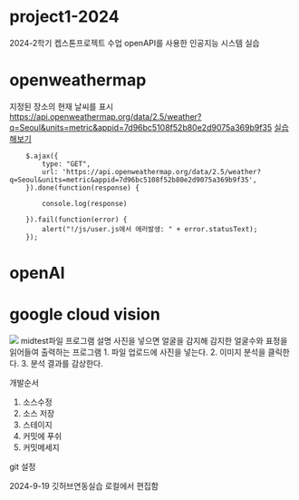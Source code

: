 # project1-2024
2024-2학기 켑스톤프로젝트 수업
openAPI를 사용한 인공지능 시스템 실습


# openweathermap

지정된 장소의 현재 날씨를 표시
https://api.openweathermap.org/data/2.5/weather?q=Seoul&units=metric&appid=7d96bc5108f52b80e2d9075a369b9f35
[실습해보기](https://api.openweathermap.org/data/2.5/weather?q=Seoul&units=metric&appid=7d96bc5108f52b80e2d9075a369b9f35)

		$.ajax({
			type: "GET",
			url: 'https://api.openweathermap.org/data/2.5/weather?q=Seoul&units=metric&appid=7d96bc5108f52b80e2d9075a369b9f35',
		}).done(function(response) {
			
			console.log(response)
			
		}).fail(function(error) {
			alert("!/js/user.js에서 에러발생: " + error.statusText);
		});
# openAI 
 
# google cloud vision
<img src="1.png">
midtest파일 프로그램 설명
사진을 넣으면 얼굴을 감지해 감지한 얼굴수와 표정을 읽어들여 출력하는 프로그램 
1. 파일 업로드에 사진을 넣는다.
2. 이미지 분석을 클릭한다.
3. 분석 결과를 감상한다.


개발순서
1. 소스수정
2. 소스 저장
3. 스테이지
4. 커밋에 푸쉬
5. 커밋메세지


git 설정 

2024-9-19 깃허브연동실습
로컬에서 편집함


